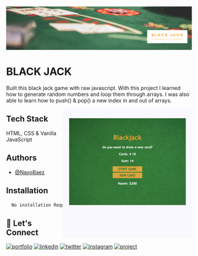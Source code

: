 [![MasterHead](https://raw.githubusercontent.com/NayoBaez/Black-Jack/main/GITHUB%20README%20BANNER%20BLACK%20JACK.png)](https://nayobaez.com)

# BLACK JACK 

Built this black jack game with raw javascript. With this project I learned how to generate random numbers and loop them through arrays. I was also able to learn how to push() & pop() a new index in and out of arrays. 

<img align="right" alt="portfolio" width="350" src="https://raw.githubusercontent.com/NayoBaez/Black-Jack/main/_project%20screenshots%20-blackjack.png"></img>

## Tech Stack

HTML, CSS & Vanilla JavaScript



## Authors

- [@NayoBaez](https://www.github.com/nayobaez)


## Installation


```bash
  No installation Required
```
    
## 🔗 Let's Connect
[![portfolio](https://img.shields.io/badge/my_portfolio-000?style=for-the-badge&logo=ko-fi&logoColor=white)](https://nayobaez.com/)
[![linkedin](https://img.shields.io/badge/linkedin-0A66C2?style=for-the-badge&logo=linkedin&logoColor=white)](https://www.linkedin.com/nayobaezfeliz)
[![twitter](https://img.shields.io/badge/twitter-1DA1F2?style=for-the-badge&logo=twitter&logoColor=white)](https://twitter.com/nayobaez)
[![instagram](https://img.shields.io/badge/instagram-DE3C7C?style=for-the-badge&logo=instagram&logoColor=white)](https://instagram.com/nayobaez)
[![project](https://img.shields.io/badge/project_link-96C43A?style=for-the-badge&logo=tp-link&logoColor=white)](https://graceful-dusk-d7defd.netlify.app/)

